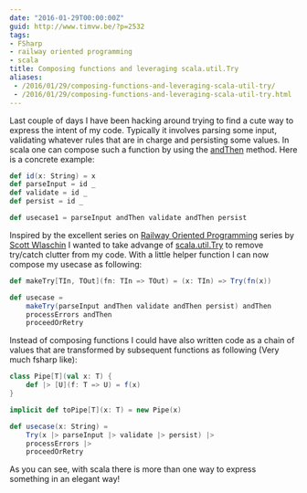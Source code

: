 ```yaml
---
date: "2016-01-29T00:00:00Z"
guid: http://www.timvw.be/?p=2532
tags:
- FSharp
- railway oriented programming
- scala
title: Composing functions and leveraging scala.util.Try
aliases:
 - /2016/01/29/composing-functions-and-leveraging-scala-util-try/
 - /2016/01/29/composing-functions-and-leveraging-scala-util-try.html
---
```

Last couple of days I have been hacking around trying to find a cute way to express the intent of my code. Typically it involves parsing some input, validating whatever rules that are in charge and persisting some values. In scala one can compose such a function by using the [andThen](http://www.scala-lang.org/api/2.11.x/index.html#scala.Function1) method. Here is a concrete example:

```scala
def id(x: String) = x  
def parseInput = id _
def validate = id _
def persist = id _

def usecase1 = parseInput andThen validate andThen persist
```
Inspired by the excellent series on [Railway Oriented Programming](http://fsharpforfunandprofit.com/posts/recipe-part2/) series by [Scott Wlaschin](@ScottWlaschin) I wanted to take advange of [scala.util.Try](http://www.scala-lang.org/files/archive/api/current/index.html#scala.util.Try) to remove try/catch clutter from my code. With a little helper function I can now compose my usecase as following:

```scala
def makeTry[TIn, TOut](fn: TIn => TOut) = (x: TIn) => Try(fn(x))

def usecase =
	makeTry(parseInput andThen validate andThen persist) andThen
	processErrors andThen
	proceedOrRetry
```
Instead of composing functions I could have also written code as a chain of values that are transformed by subsequent functions as following (Very much fsharp like):

```scala
class Pipe[T](val x: T) {
	def |> [U](f: T => U) = f(x)
}

implicit def toPipe[T](x: T) = new Pipe(x)

def usecase(x: String) = 
	Try(x |> parseInput |> validate |> persist) |>
	processErrors |>
	proceedOrRetry
```

As you can see, with scala there is more than one way to express something in an elegant way!